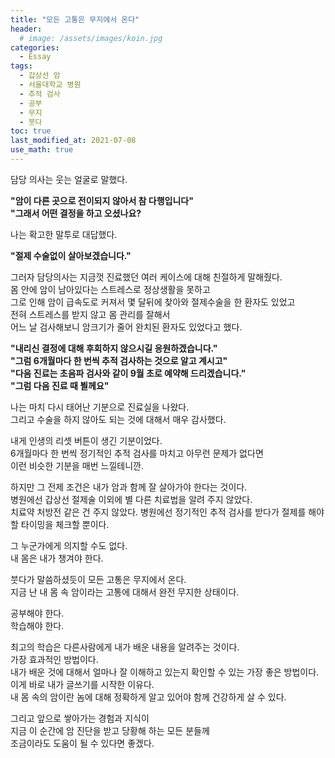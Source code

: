 ```yaml
---
title: "모든 고통은 무지에서 온다" 
header:
  # image: /assets/images/koin.jpg
categories:
  - Essay
tags:
  - 갑상선 암
  - 서울대학교 병원
  - 추적 검사
  - 공부
  - 무지
  - 붓다
toc: true
last_modified_at: 2021-07-08
use_math: true
---
```


담당 의사는 웃는 얼굴로 말했다.  

**"암이 다른 곳으로 전이되지 않아서 참 다행입니다"**  
**"그래서 어떤 결정을 하고 오셨나요?**  

나는 확고한 말투로 대답했다.  

**"절제 수술없이 살아보겠습니다."**  

그러자 담당의사는 지금껏 진료했던 여러 케이스에 대해 친절하게 말해줬다.  
몸 안에 암이 남아있다는 스트레스로 정상생활을 못하고  
그로 인해 암이 급속도로 커져서 몇 달뒤에 찾아와 절제수술을 한 환자도 있었고  
전혀 스트레스를 받지 않고 몸 관리를 잘해서  
어느 날 검사해보니 암크기가 줄어 완치된 환자도 있었다고 했다.  

**"내리신 결정에 대해 후회하지 않으시길 응원하겠습니다."**  
**"그럼 6개월마다 한 번씩 추적 검사하는 것으로 알고 계시고"**  
**"다음 진료는 초음파 검사와 같이 9월 초로 예약해 드리겠습니다."**  
**"그럼 다음 진료 때 뵐께요"**  

나는 마치 다시 태어난 기분으로 진료실을 나왔다.  
그리고 수술을 하지 않아도 되는 것에 대해서 매우 감사했다.  

내게 인생의 리셋 버튼이 생긴 기분이었다.  
6개월마다 한 번씩 정기적인 추적 검사를 마치고 아무런 문제가 없다면   
이런 비슷한 기분을 매번 느낄테니깐.  

하지만 그 전제 조건은 내가 암과 함께 잘 살아가야 한다는 것이다.  
병원에선 갑상선 절제술 이외에 별 다른 치료법을 알려 주지 않았다.  
치료약 처방전 같은 건 주지 않았다.
병원에선 정기적인 추적 검사를 받다가 절제를 해야 할 타이밍을 체크할 뿐이다.  

그 누군가에게 의지할 수도 없다.  
내 몸은 내가 챙겨야 한다.  

붓다가 말씀하셨듯이 모든 고통은 무지에서 온다.  
지금 난 내 몸 속 암이라는 고통에 대해서 완전 무지한 상태이다.  

공부해야 한다.  
학습해야 한다.  

최고의 학습은 다른사람에게 내가 배운 내용을 알려주는 것이다.  
가장 효과적인 방법이다.  
내가 배운 것에 대해서 얼마나 잘 이해하고 있는지 확인할 수 있는 가장 좋은 방법이다.  
이게 바로 내가 글쓰기를 시작한 이유다.  
내 몸 속의 암이란 놈에 대해 정확하게 알고 있어야 함께 건강하게 살 수 있다.  

그리고 앞으로 쌓아가는 경험과 지식이  
지금 이 순간에 암 진단을 받고 당황해 하는 모든 분들께  
조금이라도 도움이 될 수 있다면 좋겠다.  